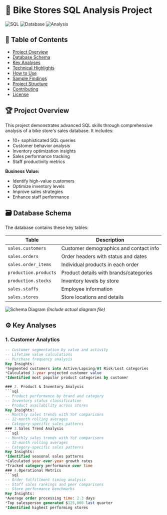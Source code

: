 # 🚴 Bike Stores SQL Analysis Project

![SQL](https://img.shields.io/badge/SQL-Advanced-blue) 
![Database](https://img.shields.io/badge/Database-SQL_Server-orange)
![Analysis](https://img.shields.io/badge/Analytics-Business_Intelligence-green)

## 📑 Table of Contents
- [Project Overview](#-project-overview)
- [Database Schema](#-database-schema)
- [Key Analyses](#%EF%B8%8F-key-analyses)
- [Technical Highlights](#-technical-highlights)
- [How to Use](#-how-to-use)
- [Sample Findings](#-sample-findings)
- [Project Structure](#-project-structure)
- [Contributing](#-contributing)
- [License](#-license)

## 🏆 Project Overview

This project demonstrates advanced SQL skills through comprehensive analysis of a bike store's sales database. It includes:

- 10+ sophisticated SQL queries
- Customer behavior analysis
- Inventory optimization insights
- Sales performance tracking
- Staff productivity metrics

**Business Value:**
- Identify high-value customers
- Optimize inventory levels
- Improve sales strategies
- Enhance staff performance

## 🗃️ Database Schema

The database contains these key tables:

| Table | Description |
|-------|-------------|
| `sales.customers` | Customer demographics and contact info |
| `sales.orders` | Order headers with status and dates |
| `sales.order_items` | Individual products in each order |
| `production.products` | Product details with brands/categories |
| `production.stocks` | Inventory levels by store |
| `sales.staffs` | Employee information |
| `sales.stores` | Store locations and details |

![Schema Diagram](database_schema.png) *(Include actual diagram file)*

## ⚙️ Key Analyses

### 1. Customer Analytics
```sql
-- Customer segmentation by value and activity
-- Lifetime value calculations
-- Purchase frequency analysis
Key Insights:
*Segmented customers into Active/Lapsing/At Risk/Lost categories
*Calculated 3-year projected customer value
*Identified most popular product categories by customer

### 2. Product & Inventory Analysis
```sql
-- Product performance by brand and category
-- Inventory status classification
-- Product availability across stores
Key Insights:
-- Monthly sales trends with YoY comparisons
-- 12-month rolling averages
-- Category-specific sales patterns
### 3.Sales Trend Analysis
```sql
-- Monthly sales trends with YoY comparisons
-- 12-month rolling averages
-- Category-specific sales patterns
Key Insights:
*Identified seasonal sales patterns
*Calculated year-over-year growth rates
*Tracked category performance over time
### 4.Operational Metrics
```sql
-- Order fulfillment timing analysis
-- Staff sales rankings and peer comparisons
-- Store performance benchmarks
Key Insights:
*Average order processing time: 2.3 days
*Top salesperson generated $125,000 last quarter
*Identified highest performing stores



